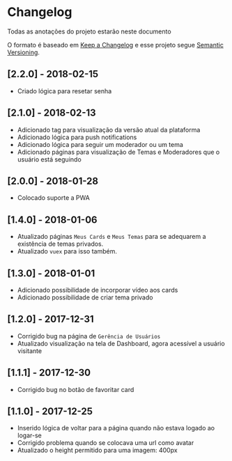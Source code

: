 # Changelog

Todas as anotações do projeto estarão neste documento

O formato é baseado em [Keep a Changelog](http://keepachangelog.com/en/1.0.0/)
e esse projeto segue [Semantic Versioning](http://semver.org/spec/v2.0.0.html).

## [2.2.0] - 2018-02-15
+ Criado lógica para resetar senha

## [2.1.0] - 2018-02-13
+ Adicionado tag para visualização da versão atual da plataforma
+ Adicionado lógica para push notifications
+ Adicionado lógica para seguir um moderador ou um tema
+ Adicionado páginas para visualização de Temas e Moderadores que o usuário está seguindo

## [2.0.0] - 2018-01-28
+ Colocado suporte a PWA

## [1.4.0] - 2018-01-06
+ Atualizado páginas `Meus Cards` e `Meus Temas` para se adequarem a existência de temas privados.
+ Atualizado `vuex` para isso também.

## [1.3.0] - 2018-01-01
+ Adicionado possibilidade de incorporar vídeo aos cards
+ Adicionado possibilidade de criar tema privado

## [1.2.0] - 2017-12-31
+ Corrigido bug na página de `Gerência de Usuários`
+ Atualizado visualização na tela de Dashboard, agora acessível a usuário visitante

## [1.1.1] - 2017-12-30
+ Corrigido bug no botão de favoritar card

## [1.1.0] - 2017-12-25
+ Inserido lógica de voltar para a página quando não estava logado ao logar-se
+ Corrigido problema quando se colocava uma url como avatar
+ Atualizado o height permitido para uma imagem: 400px
